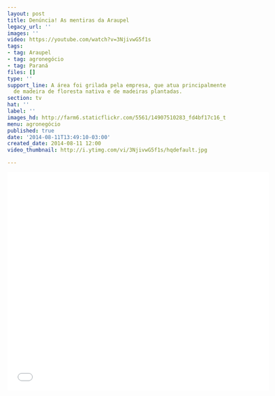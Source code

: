 ```yaml
---
layout: post
title: Denúncia! As mentiras da Araupel
legacy_url: ''
images: ''
video: https://youtube.com/watch?v=3NjivwG5f1s
tags:
- tag: Araupel
- tag: agronegócio
- tag: Paraná
files: []
type: ''
support_line: A área foi grilada pela empresa, que atua principalmente na exportação
  de madeira de floresta nativa e de madeiras plantadas.
section: tv
hat: ''
label: ''
images_hd: http://farm6.staticflickr.com/5561/14907510283_fd4bf17c16_t.jpg
menu: agronegócio
published: true
date: '2014-08-11T13:49:10-03:00'
created_date: 2014-08-11 12:00
video_thumbnail: http://i.ytimg.com/vi/3NjivwG5f1s/hqdefault.jpg

---
```

<p><iframe allowfullscreen="" frameborder="0" height="500" src="//www.youtube.com/embed/3NjivwG5f1s" width="600"></iframe></p>
